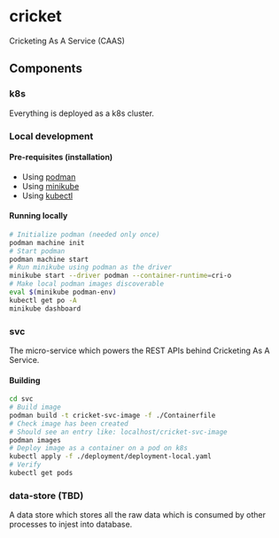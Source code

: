 # cricket
Cricketing As A Service (CAAS)

## Components

### k8s
Everything is deployed as a k8s cluster.

### Local development

#### Pre-requisites (installation)
- Using [podman](https://podman.io/)
- Using [minikube](https://minikube.sigs.k8s.io/docs/)
- Using [kubectl](https://kubernetes.io/docs/reference/kubectl/)

#### Running locally

```sh
# Initialize podman (needed only once)
podman machine init
# Start podman
podman machine start
# Run minikube using podman as the driver
minikube start --driver podman --container-runtime=cri-o
# Make local podman images discoverable
eval $(minikube podman-env)
kubectl get po -A
minikube dashboard
```

### svc
The micro-service which powers the REST APIs behind Cricketing As A Service.

#### Building

```sh
cd svc
# Build image
podman build -t cricket-svc-image -f ./Containerfile
# Check image has been created
# Should see an entry like: localhost/cricket-svc-image
podman images
# Deploy image as a container on a pod on k8s
kubectl apply -f ./deployment/deployment-local.yaml
# Verify
kubectl get pods
```

### data-store (TBD)
A data store which stores all the raw data which is consumed by other processes to injest into database.